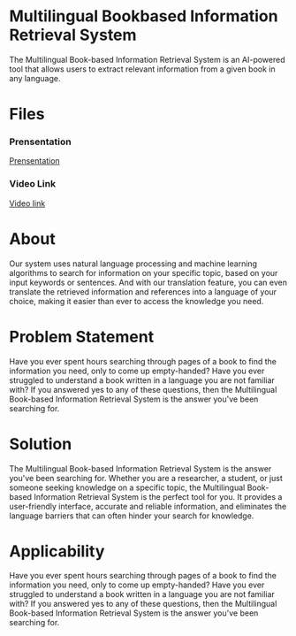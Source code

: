 # **Multilingual Bookbased Information Retrieval System**

The Multilingual Book-based Information Retrieval System is an AI-powered tool that allows users to extract relevant information from a given book in any language.

# **Files**

### **Prensentation**

[Prensentation](https://drive.google.com/file/d/1kZMPLETreDFc-2GroSoP1c7v2iejuE_s/view?usp=share_link)

### **Video Link**

[Video link](https://drive.google.com/drive/folders/1AtWk4PhwaN3GCegNQeRYW1Y_YaA5-1wG?usp=sharing)

# **About**

Our system uses natural language processing and machine learning algorithms to search for information on your specific topic, based on your input keywords or sentences. And with our translation feature, you can even translate the retrieved information and references into a language of your choice, making it easier than ever to access the knowledge you need.

# **Problem Statement**

Have you ever spent hours searching through pages of a book to find the information
you need, only to come up empty-handed? Have you ever struggled to understand a book
written in a language you are not familiar with? If you answered yes to any of these
questions, then the Multilingual Book-based Information Retrieval System is the answer
you've been searching for.

# **Solution**

The Multilingual Book-based Information Retrieval System is the answer you've been
searching for. Whether you are a researcher, a student, or just someone seeking
knowledge on a specific topic, the Multilingual Book-based Information Retrieval
System is the perfect tool for you. It provides a user-friendly interface, accurate and
reliable information, and eliminates the language barriers that can often hinder your
search for knowledge.

# **Applicability**

Have you ever spent hours searching through pages of a book to find the information
you need, only to come up empty-handed? Have you ever struggled to understand a book
written in a language you are not familiar with? If you answered yes to any of these
questions, then the Multilingual Book-based Information Retrieval System is the answer
you've been searching for.
